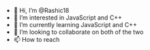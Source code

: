 - 👋 Hi, I’m @Rashic18
- 👀 I’m interested in JavaScript and C++
- 🌱 I’m currently learning JavaScript and C++
- 💞️ I’m looking to collaborate on both of the two
- 📫 How to reach 

<!---
Rashic18/Rashic18 is a ✨ special ✨ repository because its `README.md` (this file) appears on your GitHub profile.
You can click the Preview link to take a look at your changes.
--->
